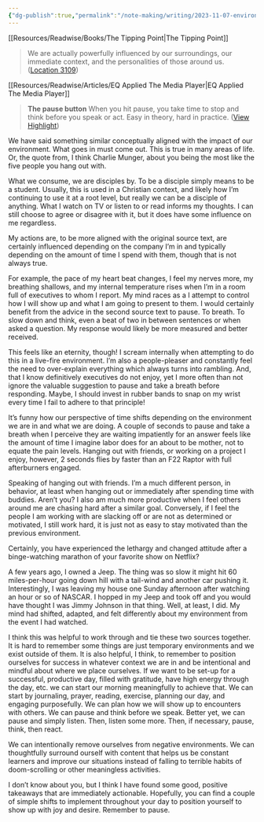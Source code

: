 ```yaml
---
{"dg-publish":true,"permalink":"/note-making/writing/2023-11-07-environment-eq/","tags":["writing","output","dailyWritingChallenges"]}
---
```


[[Resources/Readwise/Books/The Tipping Point\|The Tipping Point]]

<div class="transclusion internal-embed is-loaded"><div class="markdown-embed">



> We are actually powerfully influenced by our surroundings, our immediate context, and the personalities of those around us. ([Location 3109](https://readwise.io/to_kindle?action=open&asin=B000OT8GD0&location=3109))

</div></div>

[[Resources/Readwise/Articles/EQ Applied The Media Player\|EQ Applied The Media Player]]

<div class="transclusion internal-embed is-loaded"><div class="markdown-embed">



> **The pause button** 
> When you hit pause, you take time to stop and think before you speak or act. Easy in theory, hard in practice. ([View Highlight](https://read.readwise.io/read/01h069ecegc5xfc7gdqbk08165))

</div></div>


We have said something similar conceptually aligned with the impact of our environment. What goes in must come out. This is true in many areas of life. Or, the quote from, I think Charlie Munger, about you being the most like the five people you hang out with.

What we consume, we are disciples by. To be a disciple simply means to be a student. Usually, this is used in a Christian context, and likely how I’m continuing to use it at a root level, but really we can be a disciple of anything. What I watch on TV or listen to or read informs my thoughts. I can still choose to agree or disagree with it, but it does have some influence on me regardless. 

My actions are, to be more aligned with the original source text, are certainly influenced depending on the company I’m in and typically depending on the amount of time I spend with them, though that is not always true. 

For example, the pace of my heart beat changes, I feel my nerves more, my breathing shallows, and my internal temperature rises when I’m in a room full of executives to whom I report. My mind races as a I attempt to control how I will show up and what I am going to present to them. I would certainly benefit from the advice in the second source text to pause. To breath. To slow down and think, even a beat of two in between sentences or when asked a question. My response would likely be more measured and better received. 

This feels like an eternity, though! I scream internally when attempting to do this in a live-fire environment. I’m also a people-pleaser and constantly feel the need to over-explain everything which always turns into rambling. And, that I know definitively executives do not enjoy, yet I more often than not ignore the valuable suggestion to pause and take a breath before responding. Maybe, I should invest in rubber bands to snap on my wrist every time I fail to adhere to that principle! 

It’s funny how our perspective of time shifts depending on the environment we are in and what we are doing. A couple of seconds to pause and take a breath when I perceive they are waiting impatiently for an answer feels like the amount of time I imagine labor does for an about to be mother, not to equate the pain levels. Hanging out with friends, or working on a project I enjoy, however, 2 seconds flies by faster than an F22 Raptor with full afterburners engaged. 

Speaking of hanging out with friends. I’m a much different person, in behavior, at least when hanging out or immediately after spending time with buddies. Aren’t you? I also am much more productive when I feel others around me are chasing hard after a similar goal. Conversely, if I feel the people I am working with are slacking off or are not as determined or motivated, I still work hard, it is just not as easy to stay motivated than the previous environment. 

Certainly, you have experienced the lethargy and changed attitude after a binge-watching marathon of your favorite show on Netflix?

A few years ago, I owned a Jeep. The thing was so slow it might hit 60 miles-per-hour going down hill with a tail-wind and another car pushing it. Interestingly, I was leaving my house one Sunday afternoon after watching an hour or so of NASCAR. I hopped in my Jeep and took off and you would have thought I was Jimmy Johnson in that thing. Well, at least, I did. My mind had shifted, adapted, and felt differently about my environment from the event I had watched. 

I think this was helpful to work through and tie these two sources together. It is hard to remember some things are just temporary environments and we exist outside of them. It is also helpful, I think, to remember to position ourselves for success in whatever context we are in and be intentional and mindful about where we place ourselves. If we want to be set-up for a successful, productive day, filled with gratitude, have high energy through the day, etc. we can start our morning meaningfully to achieve that. We can start by journaling, prayer, reading, exercise, planning our day, and engaging purposefully. We can plan how we will show up to encounters with others. We can pause and think before we speak. Better yet, we can pause and simply listen. Then, listen some more. Then, if necessary, pause, think, then react. 

We can intentionally remove ourselves from negative environments. We can thoughtfully surround ourself with content that helps us be constant learners and improve our situations instead of falling to terrible habits of doom-scrolling or other meaningless activities. 

I don’t know about you, but I think I have found some good, positive takeaways that are immediately actionable. Hopefully, you can find a couple of simple shifts to implement throughout your day to position yourself to show up with joy and desire. Remember to pause. 
